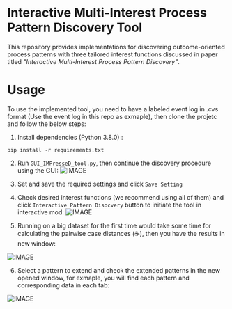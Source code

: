 # Interactive Multi-Interest Process Pattern Discovery Tool

This repository provides implementations for discovering outcome-oriented process patterns with three tailored interest functions discussed in paper titled *"Interactive Multi-Interest Process Pattern Discovery"*.

# Usage
To use the implemented tool, you need to have a labeled event log in .cvs format (Use the event log in this repo as exmaple), then clone the projetc and follow the below steps:
1. Install dependencies (Python 3.8.0) :

```pip install -r requirements.txt```

2. Run ```GUI_IMPresseD_tool.py```, then continue the discovery procedure using the GUI:
![IMAGE](pic/Settings.PNG)

3. Set and save the required settings and click ```Save Setting```
4. Check desired interest functions (we recommend using all of them) and click ```Interactive Pattern Disocvery``` button to initiate the tool in interactive mod:
![IMAGE](pic/Settings_1.PNG)

5. Running on a big dataset for the first time would take some time for calculating the pairwise case distances (:coffee:), then you have the results in new window:

![IMAGE](pic/Results_1.PNG)

6. Select a pattern to extend and check the extended patterns in the new opened window, for exmaple, you will find each pattern and corresponding data in each tab:

![IMAGE](pic/Results_2.PNG)

